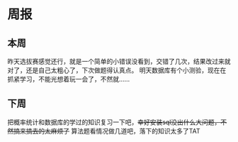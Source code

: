 # 周报
## 本周
昨天选拔赛感觉还行，就是一个简单的小错误没看到，交错了几次，结果改过来就对了，还是自己太粗心了，下次做题得认真点。
明天数据库有个小测验，现在在抓紧学习，不能光想着玩一会了，不然就……
## 下周
把概率统计和数据库的学过的知识复习一下吧，~~幸好安装sql没出什么大问题，不然搞来搞去的太麻烦了~~
算法题看情况做几道吧，落下的知识太多了TAT
